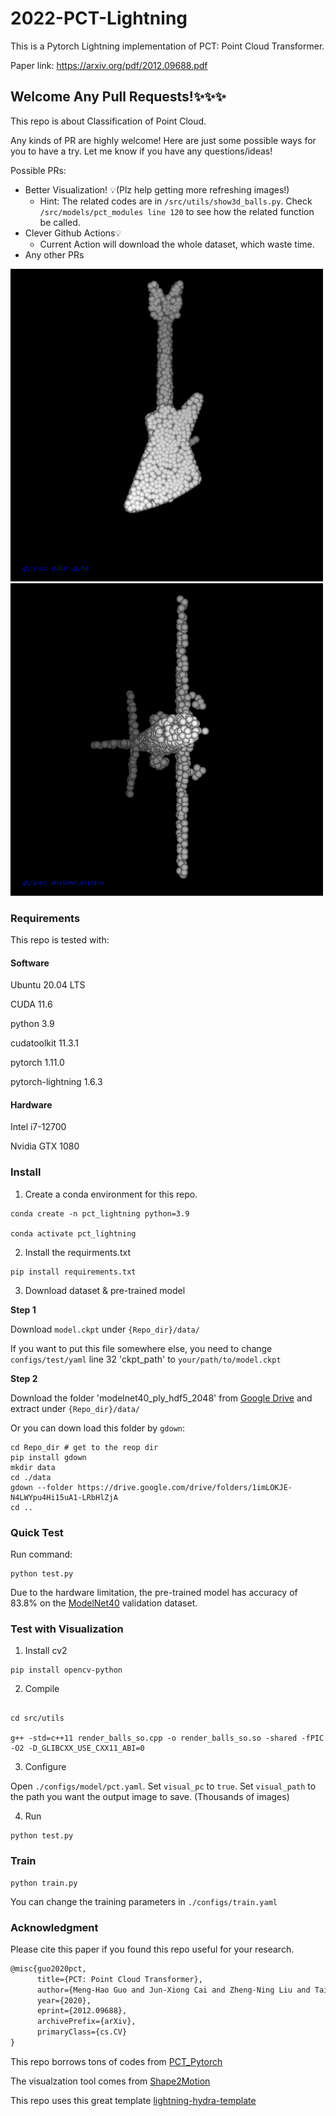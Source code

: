 # 2022-PCT-Lightning
This is a Pytorch Lightning implementation of PCT: Point Cloud Transformer.

Paper link: https://arxiv.org/pdf/2012.09688.pdf

## Welcome Any Pull Requests!:sparkles::sparkles::sparkles:

This repo is about Classification of Point Cloud.

Any kinds of PR are highly welcome! Here are just some possible ways for you to have a try. Let me know if you have any questions/ideas! 

Possible PRs:
- Better Visualization! :bulb:(Plz help getting more refreshing images!)
  - Hint: The related codes are in `/src/utils/show3d_balls.py`. Check `/src/models/pct_modules line 120` to see how the related function be called.
- Clever Github Actions:bulb:
  - Current Action will download the whole dataset, which waste time.
- Any other PRs

<img src="https://github.com/media-comp/2022-PCT-Lightning/blob/main/imgs/0_8.png" width="500px">

<img src="https://github.com/media-comp/2022-PCT-Lightning/blob/main/imgs/1_4.png" width="500px">

### Requirements

This repo is tested with:

#### Software
Ubuntu 20.04 LTS

CUDA 11.6

python 3.9

cudatoolkit 11.3.1

pytorch 1.11.0

pytorch-lightning 1.6.3

#### Hardware
Intel i7-12700

Nvidia GTX 1080

### Install

1. Create a conda environment for this repo.
```shell script
conda create -n pct_lightning python=3.9

conda activate pct_lightning
```

2. Install the requirments.txt
```shell script
pip install requirements.txt
```

3. Download dataset & pre-trained model

**Step 1**

Download `model.ckpt` under `{Repo_dir}/data/`
   
If you want to put this file somewhere else, you need to change `configs/test/yaml` line 32 'ckpt_path' to `your/path/to/model.ckpt`

**Step 2**

Download the folder 'modelnet40_ply_hdf5_2048' from [Google Drive](https://drive.google.com/drive/folders/1nJCQBvBV0Xz9AZUYzQ0CvY0lSHdK1uVw?usp=sharing) and extract under `{Repo_dir}/data/`

Or you can down load this folder by `gdown`:

```shell
cd Repo_dir # get to the reop dir
pip install gdown
mkdir data
cd ./data
gdown --folder https://drive.google.com/drive/folders/1imLOKJE-N4LWYpu4Hi15uA1-LRbHlZjA
cd ..

```

### Quick Test
Run command:

```shell script
python test.py
```

Due to the hardware limitation, the pre-trained model has accuracy of 83.8% on the [ModelNet40](http://modelnet.cs.princeton.edu/) validation dataset.

### Test with Visualization

1. Install cv2

```shell script
pip install opencv-python
```

2. Compile
```shell script

cd src/utils

g++ -std=c++11 render_balls_so.cpp -o render_balls_so.so -shared -fPIC -O2 -D_GLIBCXX_USE_CXX11_ABI=0

```

3. Configure

Open `./configs/model/pct.yaml`. Set `visual_pc` to `true`. Set `visual_path` to the path you want the output image to save. (Thousands of images)

4. Run
```shell script
python test.py
```

### Train

```shell script
python train.py
```

You can change the training parameters in `./configs/train.yaml`

### Acknowledgment

Please cite this paper if you found this repo useful for your research.
```latex
@misc{guo2020pct,
      title={PCT: Point Cloud Transformer}, 
      author={Meng-Hao Guo and Jun-Xiong Cai and Zheng-Ning Liu and Tai-Jiang Mu and Ralph R. Martin and Shi-Min Hu},
      year={2020},
      eprint={2012.09688},
      archivePrefix={arXiv},
      primaryClass={cs.CV}
}
```

This repo borrows tons of codes from [PCT_Pytorch](https://github.com/Strawberry-Eat-Mango/PCT_Pytorch)

The visualzation tool comes from [Shape2Motion](https://github.com/wangxiaogang866/Shape2Motion)

This repo uses this great template [lightning-hydra-template](https://github.com/ashleve/lightning-hydra-template)
